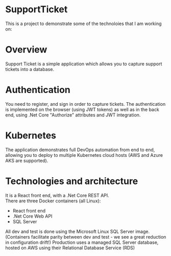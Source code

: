 SupportTicket
=============


This is a project to demonstrate some of the technoloies that I am working on: 

# Overview
Support Ticket is a simple application which allows you to capture support tickets into a database.  

# Authentication
You need to register, and sign in order to capture tickets.  The authentication is implemented on the browser (using JWT tokens) as well as in the back end, using .Net Core "Authorize" attributes and JWT integration.

# Kubernetes
The application demonstrates full DevOps automation from end to end, allowing you to deploy to multiple Kubernetes cloud hosts (AWS and Azure AKS are supported).

# Technologies and architecture
It is a React front end, with a .Net Core REST API.  
There are three Docker containers (all Linux): 

* React front end
* .Net Core Web API
* SQL Server

All dev and test is done using the Microsoft Linux SQL Server image.  (Containers facilitate parity between dev and test - we see a great reduction in configuration drift!)
Production uses a managed SQL Server database, hosted on AWS using their Relational Database Service (RDS)









